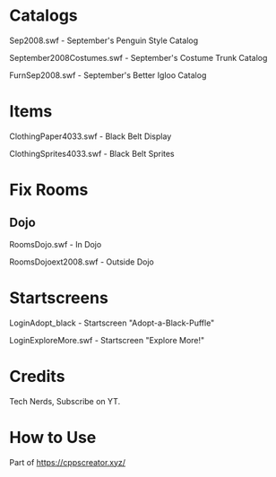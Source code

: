 # Catalogs
Sep2008.swf - September's Penguin Style Catalog

September2008Costumes.swf - September's Costume Trunk Catalog

FurnSep2008.swf - September's Better Igloo Catalog

# Items
ClothingPaper4033.swf - Black Belt Display

ClothingSprites4033.swf - Black Belt Sprites

# Fix Rooms
## Dojo
RoomsDojo.swf - In Dojo

RoomsDojoext2008.swf - Outside Dojo

# Startscreens
LoginAdopt_black - Startscreen "Adopt-a-Black-Puffle"

LoginExploreMore.swf - Startscreen "Explore More!"

# Credits
Tech Nerds, Subscribe on YT.

# How to Use
Part of https://cppscreator.xyz/

